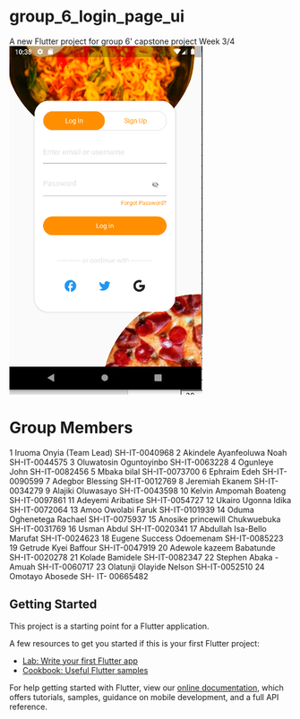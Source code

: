 # group_6_login_page_ui

A new Flutter project for group 6' capstone project
Week 3/4
![Group_6_UI_Design](https://github.com/IruomaJennifer/group_6_login_page_ui/blob/master/images/Group_6_UI_design.PNG)


# Group Members
1	Iruoma Onyia (Team Lead)	SH-IT-0040968
2	Akindele Ayanfeoluwa Noah	SH-IT-0044575
3	Oluwatosin Oguntoyinbo	SH-IT-0063228
4	Ogunleye John	SH-IT-0082456
5	Mbaka bilal	SH-IT-0073700
6	Ephraim Edeh	SH-IT-0090599
7	Adegbor Blessing	SH-IT-0012769
8	Jeremiah Ekanem	SH-IT-0034279
9	Alajiki Oluwasayo	SH-IT-0043598
10	Kelvin Ampomah Boateng	SH-IT-0097861
11	Adeyemi Aribatise	SH-IT-0054727
12	Ukairo Ugonna Idika	SH-IT-0072064
13	Amoo Owolabi Faruk	SH-IT-0101939
14	Oduma Oghenetega Rachael	SH-IT-0075937
15	Anosike princewill Chukwuebuka	SH-IT-0031769
16	Usman Abdul	SH-IT-0020341
17	Abdullah Isa-Bello Marufat	SH-IT-0024623
18	Eugene Success Odoemenam	SH-IT-0085223
19	Getrude Kyei Baffour	SH-IT-0047919
20	Adewole kazeem Babatunde	SH-IT-0020278
21	Kolade Bamidele	SH-IT-0082347
22	Stephen Abaka -Amuah	SH-IT-0060717
23	Olatunji Olayide Nelson	SH-IT-0052510
24	Omotayo Abosede	SH- IT- 00665482



## Getting Started

This project is a starting point for a Flutter application.

A few resources to get you started if this is your first Flutter project:

- [Lab: Write your first Flutter app](https://flutter.dev/docs/get-started/codelab)
- [Cookbook: Useful Flutter samples](https://flutter.dev/docs/cookbook)

For help getting started with Flutter, view our
[online documentation](https://flutter.dev/docs), which offers tutorials,
samples, guidance on mobile development, and a full API reference.
